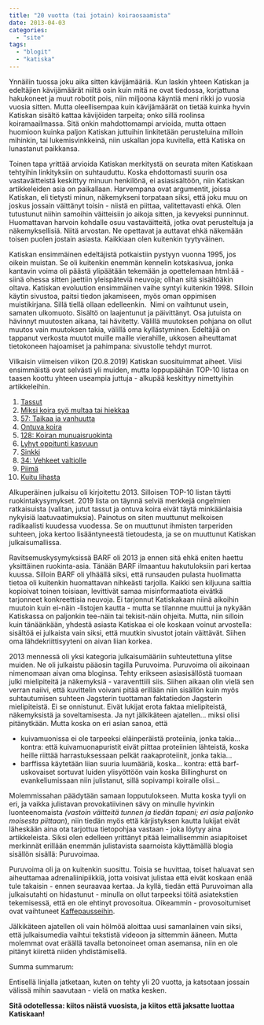 ```yaml
---
title: "20 vuotta (tai jotain) koiraosaamista"
date: 2013-04-03
categories: 
  - "site"
tags: 
  - "blogit"
  - "katiska"
---
```


Ynnäilin tuossa joku aika sitten kävijämääriä. Kun laskin yhteen Katiskan ja edeltäjien kävijämäärät niiltä osin kuin mitä ne ovat tiedossa, korjattuna hakukoneet ja muut robotit pois, niin miljoona käyntiä meni rikki jo vuosia vuosia sitten. Mutta oleellisempaa kuin kävijämäärät on tietää kuinka hyvin Katiskan sisältö kattaa kävijöiden tarpeita; onko sillä roolinsa koiramaailmassa. Sitä onkin mahdottomampi arvioida, mutta ottaen huomioon kuinka paljon Katiskan juttuihin linkitetään perusteluina milloin mihinkin, tai lukemisvinkkeinä, niin uskallan jopa kuvitella, että Katiska on lunastanut paikkansa.

<!--more-->

Toinen tapa yrittää arvioida Katiskan merkitystä on seurata miten Katiskaan tehtyihin linkityksiin on suhtauduttu. Koska ehdottomasti suurin osa vastaväitteistä keskittyy minuun henkilönä, ei asiasisältöön, niin Katiskan artikkeleiden asia on paikallaan. Harvempana ovat argumentit, joissa Katiskan, eli tietysti minun, näkemykseni torpataan siksi, että joku muu on joskus jossain väittänyt toisin - niistä en piittaa, valitettavasti ehkä. Olen tutustunut niihin samoihin väitteisiin jo aikoja sitten, ja kevyeksi punninnut. Huomattavan harvoin kohdalle osuu vastaväitteitä, jotka ovat perusteltuja ja näkemyksellisiä. Niitä arvostan. Ne opettavat ja auttavat ehkä näkemään toisen puolen jostain asiasta. Kaikkiaan olen kuitenkin tyytyväinen.

Katiskan ensimmäinen edeltäjistä potkaistiin pystyyn vuonna 1995, jos oikein muistan. Se oli kuitenkin enemmän kennelin kotskasivua, jonka kantavin voima oli päästä ylipäätään tekemään ja opettelemaan html:ää - siinä ohessa sitten jaettiin yleispäteviä neuvoja; olihan sitä sisältöäkin oltava. Katiskan evoluution ensimmäinen vaihe syntyi kuitenkin 1998. Silloin käytin sivustoa, paitsi tiedon jakamiseen, myös oman oppimisen muistikirjana. Sillä tiellä ollaan edelleenkin.  Nimi on vaihtunut usein, samaten ulkomuoto. Sisältö on laajentunut ja päivittänyt. Osa jutuista on hävinnyt muutosten aikana, tai hävitetty. Välillä muutoksen pohjana on ollut muutos vain muutoksen takia, välillä oma kyllästyminen. Edeltäjiä on tappanut verkosta muutot muille maille vierahille, ukkosen aiheuttamat tietokoneen hajoamiset ja pahimpana: sivustolle tehdyt murrot.

Vilkaisin viimeisen viikon (20.8.2019) Katiskan suosituimmat aiheet. Viisi ensimmäistä ovat selvästi yli muiden, mutta loppupäähän TOP-10 listaa on taasen koottu yhteen useampia juttuja - alkupää keskittyy nimettyihin artikkeleihin.

1. [Tassut](https://www.katiska.eu/koira/anatomiaakin/tassut/)
2. [Miksi koira syö multaa tai hiekkaa](https://www.katiska.eu/terveys/terveys-yleinen/miksi-koira-syo-multaa-tai-hiekkaa/)
3. [57: Taikaa ja vanhuutta](https://www.katiska.eu/koira/elaman-vaiheet/57-taikaa-ja-vanhuutta/)
4. [Ontuva koira](https://www.katiska.eu/terveys/rasitus-terveys/ontuva-koira/)
5. [128: Koiran munuaisruokinta](https://www.katiska.eu/koira/128-koiran-munuaisruokinta/)
6. [Lyhyt oppitunti kasvuun](https://www.katiska.eu/tieto/koira-kasvava-pentu/lyhyt-oppitunti-kasvuun/)
7. [Sinkki](https://www.katiska.eu/tieto/sinkki/sinkki/)
8. [34: Vehkeet valtiolle](https://www.katiska.eu/koira/anatomiaakin/34-vehkeet-valtiolle/)
9. [Piimä](https://www.katiska.eu/ruokinta/raaka-aineet/piima/)
10. [Kuitu lihasta](https://www.katiska.eu/tieto/koira-tarve-yleinen/kuitu-lihasta/)

Alkuperäinen julkaisu oli kirjoitettu 2013. Silloisen TOP-10 listan täytti ruokintakysymykset. 2019 lista on täynnä selviä merkkejä ongelmien ratkaisuista (valitan, jutut tassut ja ontuva koira eivät täytä minkäänlaisia nykyisiä laatuvaatimuksia). Painotus on siten muuttunut melkoisen radikaalisti kuudessa vuodessa. Se on muuttunut ihmisten tarperiden suhteen, joka kertoo lisääntyneestä tietoudesta, ja se on muuttunut Katiskan julkaisumallissa.

Ravitsemuskysymyksissä BARF oli 2013 ja ennen sitä ehkä eniten haettu yksittäinen ruokinta-asia. Tänään BARF ilmaantuu hakutuloksiin pari kertaa kuussa. Silloin BARF oli ylhäällä siksi, että runsauden pulasta huolimatta tietoa oli kuitenkin huomattavan nihkeästi tarjolla. Kaikki sen kiljuuna saittia kopioivat toinen toisiaan, levittivät samaa misinformaatiota eivätkä tarjonneet konkreettisia neuvoja. Ei tarjonnut Katiskakaan niinä aikoihin muutoin kuin ei-näin -listojen kautta - mutta se tilannne muuttui ja nykyään Katiskassa on paljonkin tee-näin tai tekisit-näin ohjeita. Mutta, niin silloin kuin tänäänkään, yhdestä asiasta Katiskaa ei ole koskaan voinut arvostella: sisältöä ei julkaista vain siksi, että muutkin sivustot jotain väittävät. Siihen oma lähdekriittisyyteni on aivan liian korkea.

2013 mennessä oli yksi kategoria julkaisumääriin suhteutettuna ylitse muiden. Ne oli julkaistu pääosin tagilla Puruvoima. Puruvoima oli aikoinaan nimenomaan aivan oma bloginsa. Tehty erikseen asiasisällöstä tuomaan julki mielipiteitä ja näkemyksiä - varaventtiili siis. Siihen aikaan olin vielä sen verran naiivi, että kuvittelin voivani pitää erillään niin sisällön kuin myös suhtautumisen suhteen Jagsterin tuottaman faktatiedon Jagsterin mielipiteistä. Ei se onnistunut. Eivät lukijat erota faktaa mielipiteistä, näkemyksistä ja soveltamisesta. Ja nyt jälkikäteen ajatellen... miksi olisi pitänytkään. Mutta koska on eri asian sanoa, että

- kuivamuonissa ei ole tarpeeksi eläinperäistä proteiinia, jonka takia... kontra: että kuivamuonapuristit eivät piittaa proteiinien lähteistä, koska heille riittää harrastuksessaan pelkät raakaproteiinit, jonka takia...
- barffissa käytetään liian suuria luumääriä, koska... kontra: että barf-uskovaiset sortuvat luiden ylisyöttöön vain koska Billinghurst on evankeliumissaan niin julistanut, sillä sopivampi koiralle olisi...

Molemmissahan päädytään samaan lopputulokseen. Mutta koska tyyli on eri, ja vaikka julistavan provokatiivinen sävy on minulle hyvinkin luonteenomaista _(vastoin väitteitä tunnen ja tiedän tapani; eri asia paljonko moisesta piittaan_), niin tiedän myös että kärjistyksen kautta lukijat eivät läheskään aina ota tarjottua tietopohjaa vastaan - joka löytyy aina artikkeleista. Siksi olen edelleen yrittänyt pitää leimallisemmin asiapitoiset merkinnät erillään enemmän julistavista saarnoista käyttämällä blogia sisällön sisällä: Puruvoimaa.

Puruvoima oli ja on kuitenkin suosittu. Toisia se huvittaa, toiset haluavat sen aiheuttamaa adrenaliinipiikkiä, jotta voisivat julistaa että eivät koskaan enää tule takaisin - ennen seuraavaa kertaa. Ja kyllä, tiedän että Puruvoiman alla julkaisutahti on hidastunut - minulla on ollut tarpeeksi töitä asiatekstien tekemisessä, että en ole ehtinyt provosoitua. Oikeammin - provosoitumiset ovat vaihtuneet [Kaffepausseihin](https://www.katiska.eu/tag/kaffepaussi/).

Jälkikäteen ajatellen oli vain hölmöä aloittaa uusi samanlainen vain siksi, että julkaisumedia vaihtui tekstistä videoon ja sittemmin ääneen. Mutta molemmat ovat eräällä tavalla betonoineet oman asemansa, niin en ole pitänyt kiirettä niiden yhdistämisellä.

Summa summarum:

Entisellä linjalla jatketaan, kuten on tehty yli 20 vuotta, ja katsotaan jossain välissä mihin saavutaan - vielä on matka kesken.

**Sitä odotellessa: kiitos näistä vuosista, ja kiitos että jaksatte luottaa Katiskaan!**
